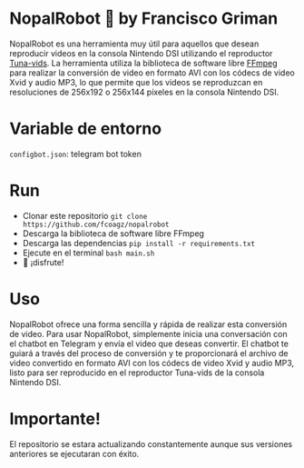 # NopalRobot 🌵 by Francisco Griman
NopalRobot es una herramienta muy útil para aquellos que desean reproducir videos en la consola Nintendo DSI utilizando el reproductor [Tuna-vids](https://github.com/chishm/tuna-vids). La herramienta utiliza la biblioteca de software libre [FFmpeg](https://github.com/FFmpeg/FFmpeg) para realizar la conversión de video en formato AVI con los códecs de video Xvid y audio MP3, lo que permite que los videos se reproduzcan en resoluciones de 256x192 o 256x144 píxeles en la consola Nintendo DSI.

# Variable de entorno 
`configbot.json`: telegram bot token

# Run
- Clonar este repositorio `git clone https://github.com/fcoagz/nopalrobot`
- Descarga la biblioteca de software libre FFmpeg
- Descarga las dependencias `pip install -r requirements.txt`
- Ejecute en el terminal `bash main.sh`
- 🌵 ¡disfrute!

# Uso
NopalRobot ofrece una forma sencilla y rápida de realizar esta conversión de video. Para usar NopalRobot, simplemente inicia una conversación con el chatbot en Telegram y envía el video que deseas convertir. El chatbot te guiará a través del proceso de conversión y te proporcionará el archivo de video convertido en formato AVI con los códecs de video Xvid y audio MP3, listo para ser reproducido en el reproductor Tuna-vids de la consola Nintendo DSI.

# Importante!
El repositorio se estara actualizando constantemente aunque sus versiones anteriores se ejecutaran con éxito.
